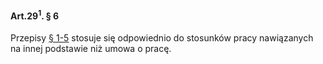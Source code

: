 #### Art.29<sup>1</sup>. § 6

Przepisy [§ 1-5](./art_29_1-1) stosuje się odpowiednio do stosunków pracy nawiązanych na innej podstawie niż umowa o pracę.
